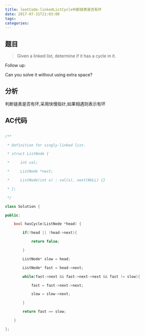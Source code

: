 ```yaml
---
title: leetCode-linkedListCycle判断链表是否有环
date: 2017-07-31T21:03:00
tags:
categories:
---
```


## 题目

>Given a linked list, determine if it has a cycle in it.
Follow up:
Can you solve it without using extra space?

## 分析

判断链表是否有环,采用快慢指针,如果相遇则表示有环

## AC代码

```cpp
/**
 * Definition for singly-linked list.
 * struct ListNode {
 *     int val;
 *     ListNode *next;
 *     ListNode(int x) : val(x), next(NULL) {}
 * };
 */
class Solution {
public:
    bool hasCycle(ListNode *head) {
        if(!head || !head->next){
            return false;
        }
        ListNode* slow = head;
        ListNode* fast = head->next;
        while(fast->next && fast->next->next && fast != slow){
            fast = fast->next->next;
            slow = slow->next;
        }
        return fast == slow;
    }
};
```
    